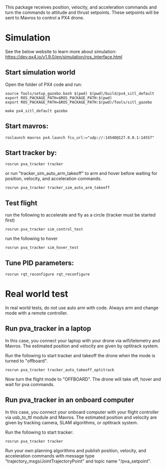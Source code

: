 This package receives position, velocity, and acceleration commands and turn the commands to attitude and thrust setpoints. These setpoints will be sent to Mavros to control a PX4 drone. 

# Simulation

See the below website to learn more about simulation:
https://dev.px4.io/v1.9.0/en/simulation/ros_interface.html

## Start simulation world
Open the folder of PX4 code and run:

```
source Tools/setup_gazebo.bash $(pwd) $(pwd)/build/px4_sitl_default
export ROS_PACKAGE_PATH=$ROS_PACKAGE_PATH:$(pwd)
export ROS_PACKAGE_PATH=$ROS_PACKAGE_PATH:$(pwd)/Tools/sitl_gazebo

make px4_sitl_default gazebo
```

## Start mavros:
```
roslaunch mavros px4.launch fcu_url:="udp://:14540@127.0.0.1:14557"
```

## Start tracker by:
```
rosrun pva_tracker tracker 
```

or run "tracker_sim_auto_arm_takeoff" to arm and hover before waiting for position, velocity, and acceleration commands.

```
rosrun pva_tracker tracker_sim_auto_arm_takeoff
```

##  Test flight
run the following to accelerate and fly as a circle (tracker must be started first)
```
rosrun pva_tracker sim_control_test
```

run the following to hover
```
rosrun pva_tracker sim_hover_test
```

##  Tune PID parameters:
```
rosrun rqt_reconfigure rqt_reconfigure 
```

# Real world test
In real world tests, do not use auto arm with code. Always arm and change mode with a remote controller.

## Run pva_tracker in a laptop
In this case, you connect your laptop with your drone via wifi/telemetry and Mavros. The estimated position and velocity are given by optitrack system.

Run the following to start tracker and takeoff the drone when the mode is turned to "offboard".
```
rosrun pva_tracker tracker_auto_takeoff_optitrack
```

Now turn the flight mode to "OFFBOARD". The drone will take off, hover and wait for pva commands. 


## Run pva_tracker in an onboard computer
In this case, you connect your onboard computer with your flight controller via usb_to_ttl module and Mavros. The estimated position and velocity are given by tracking camera, SLAM algorithms, or optitrack system. 

Run the following to start tracker:
```
rosrun pva_tracker tracker
```

Run your own planning algorithms and publish position, velocity, and acceleration commands with message type "trajectory_msgs/JointTrajectoryPoint" and topic name "/pva_setpoint".








